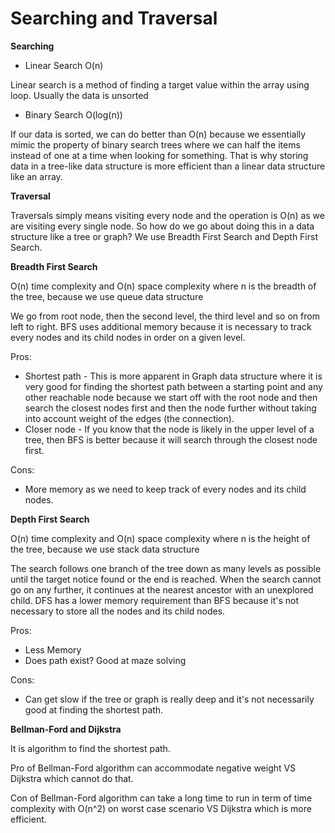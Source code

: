 # Searching and Traversal

**Searching**

* Linear Search O\(n\)

Linear search is a method of finding a target value within the array using loop. Usually the data is unsorted

* Binary Search O\(log\(n\)\)

If our data is sorted, we can do better than O\(n\) because we essentially mimic the property of binary search trees where we can half the items instead of one at a time when looking for something. That is why storing data in a tree-like data structure is more efficient than a linear data structure like an array.

**Traversal**

Traversals simply means visiting every node and the operation is O\(n\) as we are visiting every single node. So how do we go about doing this in a data structure like a tree or graph? We use Breadth First Search and Depth First Search.

**Breadth First Search** 

O\(n\) time complexity and O\(n\) space complexity where n is the breadth of the tree, because we use queue data structure

We go from root node, then the second level, the third level and so on from left to right. BFS uses additional memory because it is necessary to track every nodes and its child nodes in order on a given level.

Pros: 

* Shortest path - This is more apparent in Graph data structure where it is very good for finding the shortest path between a starting point and any other reachable node because we start off with the root node and then search the closest nodes first and then the node further without taking into account weight of the edges \(the connection\).
* Closer node - If you know that the node is likely in the upper level of a tree, then BFS is better because it will search through the closest node first.

Cons: 

* More memory as we need to keep track of every nodes and its child nodes.

**Depth First Search** 

O\(n\) time complexity and O\(n\) space complexity where n is the height of the tree, because we use stack data structure

The search follows one branch of the tree down as many levels as possible until the target notice found or the end is reached. When the search cannot go on any further, it continues at the nearest ancestor with an unexplored child. DFS has a lower memory requirement than BFS because it's not necessary to store all the nodes and its child nodes.

Pros:

* Less Memory 
* Does path exist? Good at maze solving 

Cons:

* Can get slow if the tree or graph is really deep and it's not necessarily good at finding the shortest path.

**Bellman-Ford and Dijkstra** 

It is algorithm to find the shortest path. 

Pro of Bellman-Ford algorithm can accommodate negative weight VS Dijkstra which cannot do that.

Con of Bellman-Ford algorithm can take a long time to run in term of time complexity with O\(n^2\) on worst case scenario VS Dijkstra which is more efficient.


